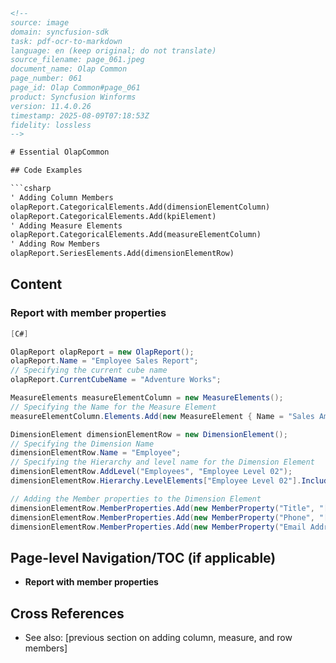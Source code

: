```html
<!-- 
source: image
domain: syncfusion-sdk
task: pdf-ocr-to-markdown
language: en (keep original; do not translate)
source_filename: page_061.jpeg
document_name: Olap Common
page_number: 061
page_id: Olap Common#page_061
product: Syncfusion Winforms
version: 11.4.0.26
timestamp: 2025-08-09T07:18:53Z
fidelity: lossless
-->

# Essential OlapCommon

## Code Examples

```csharp
' Adding Column Members
olapReport.CategoricalElements.Add(dimensionElementColumn)
olapReport.CategoricalElements.Add(kpiElement)
' Adding Measure Elements
olapReport.CategoricalElements.Add(measureElementColumn)
' Adding Row Members
olapReport.SeriesElements.Add(dimensionElementRow)
```

## Content

### Report with member properties

```csharp
[C#]

OlapReport olapReport = new OlapReport();
olapReport.Name = "Employee Sales Report";
// Specifying the current cube name
olapReport.CurrentCubeName = "Adventure Works";

MeasureElements measureElementColumn = new MeasureElements();
// Specifying the Name for the Measure Element
measureElementColumn.Elements.Add(new MeasureElement { Name = "Sales Amount Quota" });

DimensionElement dimensionElementRow = new DimensionElement();
// Specifying the Dimension Name
dimensionElementRow.Name = "Employee";
// Specifying the Hierarchy and level name for the Dimension Element
dimensionElementRow.AddLevel("Employees", "Employee Level 02");
dimensionElementRow.Hierarchy.LevelElements["Employee Level 02"].IncludeAvailableMembers = true;

// Adding the Member properties to the Dimension Element
dimensionElementRow.MemberProperties.Add(new MemberProperty("Title", "[Employee].[Employees].[Title]"));
dimensionElementRow.MemberProperties.Add(new MemberProperty("Phone", "[Employee].[Employees].[Phone]"));
dimensionElementRow.MemberProperties.Add(new MemberProperty("Email Address",
```

## Page-level Navigation/TOC (if applicable)

- **Report with member properties**

## Cross References

- See also: [previous section on adding column, measure, and row members]

<!-- tags: [OlapReport, DimensionElement, MeasureElements, MemberProperty, Syncfusion Winforms] keywords: [OlapReport properties, DimensionElementRow, IncludeAvailableMembers, MemberProperties, Employee Sales Report] -->
```